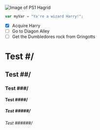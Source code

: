 ![Image of PS1 Hagrid](https://static.wikia.nocookie.net/universe-of-smash-bros-lawl/images/b/bc/PS1_hagrid.png/revision/latest?cb=20190405203704)

``` javascript
var myVar = "Ya're a wizard Harry!";
```
- [X] Acquire Harry
- [ ] Go to Diagon Alley
- [ ] Get the Dumbledores rock from Gringotts   

# Test #/
## Test ##/
### Test ###/
#### Test ####/
##### Test #####/
###### Test ######/
